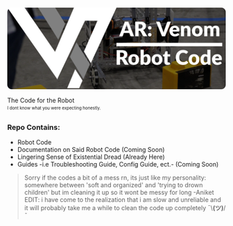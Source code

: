 ![Banner](readme-docs/banner.png)

The Code for the Robot<br>
<sub><sup>I dont know what you were expecting honestly.</sup></sub>

### Repo Contains:
- Robot Code
- Documentation on Said Robot Code (Coming Soon)
- Lingering Sense of Existential Dread (Already Here)
- Guides -i.e Troubleshooting Guide, Config Guide, ect.- (Coming Soon)

> Sorry if the codes a bit of a mess rn, its just like my personality: somewhere between 'soft and organized' and 'trying to drown children' but im cleaning it up so it wont be messy for long -Aniket
EDIT: i have come to the realization that i am slow and unreliable and it will probably take me a while to clean the code up completely ¯\\__(ツ)__/¯
